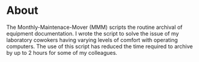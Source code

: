 # About
The Monthly-Maintenace-Mover (MMM) scripts the routine archival of equipment documentation. I wrote the script to solve the issue of my laboratory cowokers having varying levels of comfort with operating computers. The use of this script has reduced the time required to archive by up to 2 hours for some of my colleagues.
